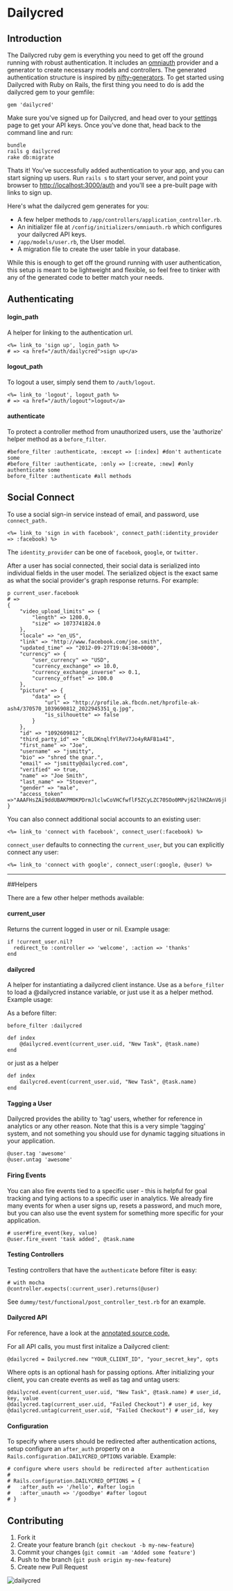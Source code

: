 # Dailycred

## Introduction

The Dailycred ruby gem is everything you need to get off the ground running with robust authentication. It includes an [omniauth](https://github.com/intridea/omniauth) provider and a generator to create necessary models and controllers. The generated authentication structure is inspired by [nifty-generators](https://github.com/ryanb/nifty-generators). To get started using Dailycred with Ruby on Rails, the first thing you need to do is add the dailycred gem to your gemfile:

    gem 'dailycred'

Make sure you've signed up for Dailycred, and head over to your [settings](https://www.dailycred.com/admin/settings) page to get your API keys. Once you've done that, head back to the command line and run:

    bundle
    rails g dailycred
    rake db:migrate

Thats it! You've successfully added authentication to your app, and you can start signing up users. Run `rails s` to start your
    server, and point your browser to [http://localhost:3000/auth](http://localhost:3000/auth) and you'll see a pre-built page with links to sign up.

Here's what the dailycred gem generates for you:

*   A few helper methods to `/app/controllers/application_controller.rb`.
*   An initializer file at `/config/initializers/omniauth.rb` which configures your dailycred API keys.
*   `/app/models/user.rb`, the User model.
*   A migration file to create the user table in your database.


While this is enough to get off the ground running with user authentication, this setup is meant to be lightweight and flexible, so feel free to tinker with
    any of the generated code to better match your needs.

## Authenticating

#### login_path

A helper for linking to the authentication url.

    <%= link_to 'sign up', login_path %>
    # => <a href="/auth/dailycred">sign up</a>

#### logout_path

To logout a user, simply send them to `/auth/logout`.

    <%= link_to 'logout', logout_path %>
    # => <a href="/auth/logout">logout</a>
    
#### authenticate

To protect a controller method from unauthorized users, use the 'authorize' helper method as a `before_filter`.

    #before_filter :authenticate, :except => [:index] #don't authenticate some
    #before_filter :authenticate, :only => [:create, :new] #only authenticate some
    before_filter :authenticate #all methods

## Social Connect

To use a social sign-in service instead of email, and password, use `connect_path.`

    <%= link_to 'sign in with facebook', connect_path(:identity_provider => :facebook) %>

The `identity_provider` can be one of `facebook`, `google`, or `twitter.`

After a user has social connected, their social data is serialized into individual fields in the user model. The serialized object is the exact same as what the social provider's graph response returns. For example:

    p current_user.facebook
    # =>
    {
        "video_upload_limits" => {
            "length" => 1200.0,
            "size" => 1073741824.0
        },
        "locale" => "en_US",
        "link" => "http://www.facebook.com/joe.smith",
        "updated_time" => "2012-09-27T19:04:38+0000",
        "currency" => {
            "user_currency" => "USD",
            "currency_exchange" => 10.0,
            "currency_exchange_inverse" => 0.1,
            "currency_offset" => 100.0
        },
        "picture" => {
            "data" => {
                "url" => "http://profile.ak.fbcdn.net/hprofile-ak-ash4/370570_1039690812_2022945351_q.jpg",
                "is_silhouette" => false
            }
        },
        "id" => "1092609812",
        "third_party_id" => "cBLDKnqlfYlReV7Jo4yRAFB1a4I",
        "first_name" => "Joe",
        "username" => "jsmitty",
        "bio" => "shred the gnar.",
        "email" => "jsmitty@dailycred.com",
        "verified" => true,
        "name" => "Joe Smith",
        "last_name" => "Stoever",
        "gender" => "male",
        "access_token" =>"AAAFHsZAi9ddUBAKPMOKPDrmJlclwCoVHCfwflF5ZCyLZC70SOo0MPvj62lhHZAnV6jk8DEfBSjLtfcyC7Bx25a9CLphzoayv3EtvbE2tAQZDZD"
    }

You can also connect additional social accounts to an existing user:

    <%= link_to 'connect with facebook', connect_user(:facebook) %>

`connect_user` defaults to connecting the `current_user`, but you can explicitly connect any user:

    <%= link_to 'connect with google', connect_user(:google, @user) %>

---

##Helpers

There are a few other helper methods available:

#### current_user

Returns the current logged in user or nil. Example usage:

    if !current_user.nil?
      redirect_to :controller => 'welcome', :action => 'thanks'
    end

#### dailycred

A helper for instantiating a dailycred client instance. Use as a `before_filter` to load a @dailycred instance variable, or just use it as a helper method. Example usage:

As a before filter:

    before_filter :dailycred

    def index
        @dailycred.event(current_user.uid, "New Task", @task.name)
    end

or just as a helper

    def index
        dailycred.event(current_user.uid, "New Task", @task.name)
    end

#### Tagging a User

Dailycred provides the ability to 'tag' users, whether for reference in analytics or any other reason. Note that this is a very simple 'tagging' system, and not something you should use for dynamic tagging situations in your application.

    @user.tag 'awesome'
    @user.untag 'awesome'

#### Firing Events

You can also fire events tied to a specific user - this is helpful for goal tracking and tying actions to a specific user in analytics. We already fire many events for when a user signs up, resets a password, and much more, but you can also use the event system for something more specific for your application.

    # user#fire_event(key, value)
    @user.fire_event 'task added', @task.name

#### Testing Controllers

Testing controllers that have the `authenticate` before filter is easy:

    # with mocha
    @controller.expects(:current_user).returns(@user)

See `dummy/test/functional/post_controller_test.rb` for an example.

#### Dailycred API

For reference, have a look at the [annotated source code.](https://www.dailycred.com/public/docs/ruby/lib/dailycred.html)

For all API calls, you must first initalize a Dailycred client:

    @dailycred = Dailycred.new "YOUR_CLIENT_ID", "your_secret_key", opts

Where opts is an optional hash for passing options. After initializing your client, you can create events as well as tag and untag users:

    @dailycred.event(current_user.uid, "New Task", @task.name) # user_id, key, value
    @dailycred.tag(current_user.uid, "Failed Checkout") # user_id, key
    @dailycred.untag(current_user.uid, "Failed Checkout") # user_id, key


#### Configuration

To specify where users should be redirected after authentication actions, setup configure an `after_auth` property on a `Rails.configuration.DAILYCRED_OPTIONS` variable. Example:

    # configure where users should be redirected after authentication
    #
    # Rails.configuration.DAILYCRED_OPTIONS = {
    #   :after_auth => '/hello', #after login
    #   :after_unauth => '/goodbye' #after logout
    # }

## Contributing

1. Fork it
2. Create your feature branch (`git checkout -b my-new-feature`)
3. Commit your changes (`git commit -am 'Added some feature'`)
4. Push to the branch (`git push origin my-new-feature`)
5. Create new Pull Request

![](https://www.dailycred.com/dc.gif?client_id=dailycred&title=rails_repo "dailycred")

